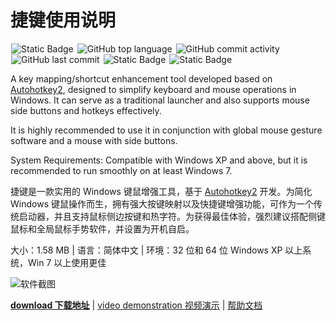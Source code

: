 # 捷键使用说明

<div>
<img alt="Static Badge" src="https://img.shields.io/badge/%E6%8D%B7%E9%94%AE-for%20windows-blue" style="display:inline-block;margin: 0 1px;">
<img src="https://img.shields.io/github/languages/top/acc8226/jiejian" style="display:inline-block;margin: 0 1px;" alt="GitHub top language">
<img src="https://img.shields.io/github/commit-activity/y/acc8226/jiejian" style="display:inline-block;margin: 0 1px;" alt="GitHub commit activity">
<img src="https://img.shields.io/github/last-commit/acc8226/jiejian" style="display:inline-block;margin: 0 1px;" alt="GitHub last commit">
<img src="https://img.shields.io/badge/release-24.8-green" style="display:inline-block;margin: 0 1px;" alt="Static Badge">
<img src="https://img.shields.io/badge/测试版-24.8--beta2-yellow" style="display:inline-block;margin: 0 1px;" alt="Static Badge">
</div>

A key mapping/shortcut enhancement tool developed based on [Autohotkey2](https://www.autohotkey.com/), designed to simplify keyboard and mouse operations in Windows. It can serve as a traditional launcher and also supports mouse side buttons and hotkeys effectively.

It is highly recommended to use it in conjunction with global mouse gesture software and a mouse with side buttons.

System Requirements: Compatible with Windows XP and above, but it is recommended to run smoothly on at least Windows 7.

捷键是一款实用的 Windows 键鼠增强工具，基于 [Autohotkey2](https://www.autohotkey.com/) 开发。为简化 Windows 键鼠操作而生，拥有强大按键映射以及快捷键增强功能，可作为一个传统启动器，并且支持鼠标侧边按键和热字符。为获得最佳体验，强烈建议搭配侧键鼠标和全局鼠标手势软件，并设置为开机自启。

大小：1.58 MB | 语言：简体中文 | 环境：32 位和 64 位 Windows XP 以上系统，Win 7 以上使用更佳 

![软件截图](https://cdnjson.com/images/2024/07/23/1720686143392778.png)

[**download 下载地址**][捷键] | [video demonstration 视频演示](https://www.bilibili.com/video/BV19H4y1e7hJ?vd_source=54168537affc2c02555097cb26797d99) | [帮助文档](http://acc8226.test.upcdn.net/)

  [捷键]: http://acc8226.test.upcdn.net/pages/downloadJiejian.html ""
